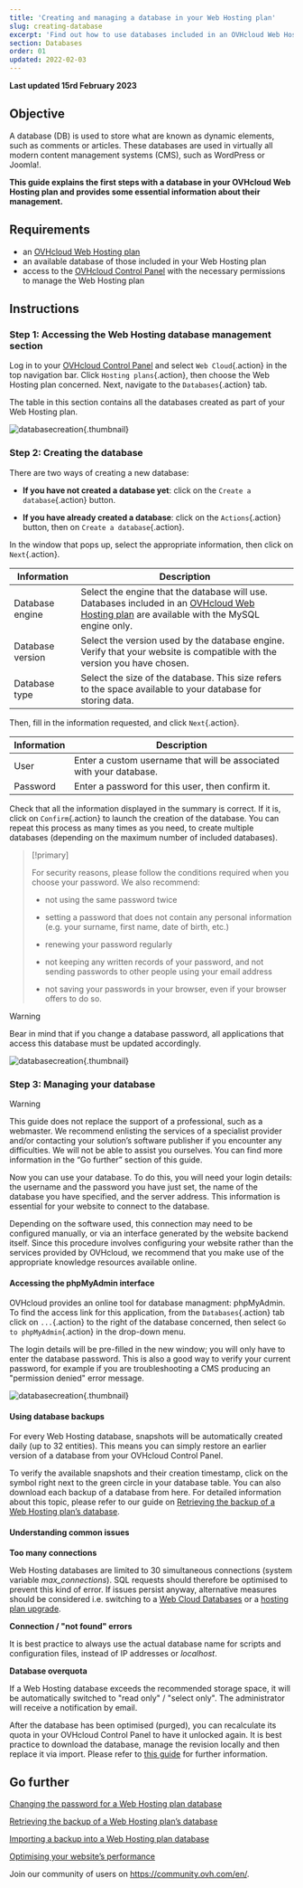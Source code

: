 ```yaml
---
title: 'Creating and managing a database in your Web Hosting plan'
slug: creating-database
excerpt: 'Find out how to use databases included in an OVHcloud Web Hosting plan'
section: Databases
order: 01
updated: 2022-02-03
---
```


**Last updated 15rd February 2023**

## Objective

A database (DB) is used to store what are known as dynamic elements, such as comments or articles. These databases are used in virtually all modern content management systems (CMS), such as WordPress or Joomla!.

**This guide explains the first steps with a database in your OVHcloud Web Hosting plan and provides some essential information about their management.**

## Requirements

- an [OVHcloud Web Hosting plan](https://www.ovhcloud.com/en-gb/web-hosting/)
- an available database of those included in your Web Hosting plan
- access to the [OVHcloud Control Panel](https://www.ovh.com/auth/?action=gotomanager&from=https://www.ovh.co.uk/&ovhSubsidiary=GB) with the necessary permissions to manage the Web Hosting plan 

## Instructions

### Step 1: Accessing the Web Hosting database management section

Log in to your [OVHcloud Control Panel](https://www.ovh.com/auth/?action=gotomanager&from=https://www.ovh.co.uk/&ovhSubsidiary=GB) and select `Web Cloud`{.action} in the top navigation bar. Click `Hosting plans`{.action}, then choose the Web Hosting plan concerned. Next, navigate to the `Databases`{.action} tab.

The table in this section contains all the databases created as part of your Web Hosting plan.

![databasecreation](images/database-creation-step1.png){.thumbnail}

### Step 2: Creating the database

There are two ways of creating a new database:

- **If you have not created a database yet**: click on the `Create a database`{.action} button.

- **If you have already created a database**: click on the `Actions`{.action} button, then on `Create a database`{.action}.

In the window that pops up, select the appropriate information, then click on `Next`{.action}.

|Information|Description|  
|---|---|  
|Database engine|Select the engine that the database will use. Databases included in an [OVHcloud Web Hosting plan](https://www.ovhcloud.com/en-gb/web-hosting/) are available with the MySQL engine only.|  
|Database version|Select the version used by the database engine. Verify that your website is compatible with the version you have chosen. |  
|Database type|Select the size of the database. This size refers to the space available to your database for storing data.|   

Then, fill in the information requested, and click `Next`{.action}.

|Information|Description|   
|---|---|   
|User|Enter a custom username that will be associated with your database.|   
|Password|Enter a password for this user, then confirm it.|   

Check that all the information displayed in the summary is correct. If it is, click on `Confirm`{.action} to launch the creation of the database. You can repeat this process as many times as you need, to create multiple databases (depending on the maximum number of included databases).

> [!primary]
>
> For security reasons, please follow the conditions required when you choose your password. We also recommend:
>
> - not using the same password twice
>
> - setting a password that does not contain any personal information (e.g. your surname, first name, date of birth, etc.)
>
> - renewing your password regularly
>
> - not keeping any written records of your password, and not sending passwords to other people using your email address
>
> - not saving your passwords in your browser, even if your browser offers to do so.
>

> [!warning]
>Bear in mind that if you change a database password, all applications that access this database must be updated accordingly.
>


![databasecreation](images/database-creation-step2.png){.thumbnail}

### Step 3: Managing your database

> [!warning]
>This guide does not replace the support of a professional, such as a webmaster. We recommend enlisting the services of a specialist provider and/or contacting your solution’s software publisher if you encounter any difficulties. We will not be able to assist you ourselves. You can find more information in the “Go further” section of this guide.
>

Now you can use your database. To do this, you will need your login details: the username and the password you have just set, the name of the database you have specified, and the server address. This information is essential for your website to connect to the database.

Depending on the software used, this connection may need to be configured manually, or via an interface generated by the website backend itself. Since this procedure involves configuring your website rather than the services provided by OVHcloud, we recommend that you make use of the appropriate knowledge resources available online. 

#### Accessing the phpMyAdmin interface

OVHcloud provides an online tool for database managment: phpMyAdmin. To find the access link for this application, from the `Databases`{.action} tab click on `...`{.action} to the right of the database concerned, then select `Go to phpMyAdmin`{.action} in the drop-down menu.

The login details will be pre-filled in the new window; you will only have to enter the database password. This is also a good way to verify your current password, for example if you are troubleshooting a CMS producing an "permission denied" error message.

![databasecreation](images/database-creation-step3.png){.thumbnail}


#### Using database backups

For every Web Hosting database, snapshots will be automatically created daily (up to 32 entities). This means you can simply restore an earlier version of a database from your OVHcloud Control Panel. 

To verify the available snapshots and their creation timestamp, click on the symbol right next to the green circle in your database table. You can also download each backup of a database from here. For detailed information about this topic, please refer to our guide on [Retrieving the backup of a Web Hosting plan’s database](../web_hosting_database_export_guide).

#### Understanding common issues

**Too many connections**

Web Hosting databases are limited to 30 simultaneous connections (system variable *max_connections*). SQL requests should therefore be optimised to prevent this kind of error. If issues persist anyway, alternative measures should be considered i.e. switching to a [Web Cloud Databases](https://www.ovh.co.uk/cloud/cloud-databases/) or a [hosting plan upgrade](https://www.ovhcloud.com/en-gb/web-hosting/uc-best-web-hosting/). 

**Connection / "not found" errors**

It is best practice to always use the actual database name for scripts and configuration files, instead of IP addresses or _localhost_.

**Database overquota**

If a Web Hosting database exceeds the recommended storage space, it will be automatically switched to "read only" / "select only". The administrator will receive a notification by email.

After the database has been optimised (purged), you can recalculate its quota in your OVHcloud Control Panel to have it unlocked again. It is best practice to download the database, manage the revision locally and then replace it via import. Please refer to [this guide](../web_hosting_optimise_your_website_performance/#step-7-optimise-your-database) for further information.


## Go further

[Changing the password for a Web Hosting plan database](../change-password-database)

[Retrieving the backup of a Web Hosting plan’s database](../web_hosting_database_export_guide)

[Importing a backup into a Web Hosting plan database](../web_hosting_guide_to_importing_a_mysql_database)

[Optimising your website’s performance](../web_hosting_optimise_your_website_performance)

Join our community of users on <https://community.ovh.com/en/>.